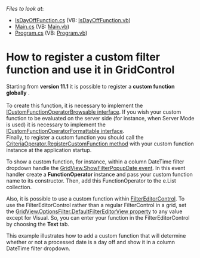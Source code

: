<!-- default file list -->
*Files to look at*:

* [IsDayOffFunction.cs](./CS/WindowsApplication3/IsDayOffFunction.cs) (VB: [IsDayOffFunction.vb](./VB/WindowsApplication3/IsDayOffFunction.vb))
* [Main.cs](./CS/WindowsApplication3/Main.cs) (VB: [Main.vb](./VB/WindowsApplication3/Main.vb))
* [Program.cs](./CS/WindowsApplication3/Program.cs) (VB: [Program.vb](./VB/WindowsApplication3/Program.vb))
<!-- default file list end -->
# How to register a custom filter function and use it in GridControl


<p>Starting from <strong>version 11.1</strong> it is possible to register a <strong>custom function globally</strong> .<br /><br /> To create this function, it is necessary to implement the <a href="http://documentation.devexpress.com/#CoreLibraries/clsDevExpressDataFilteringICustomFunctionOperatorBrowsabletopic"><u>ICustomFunctionOperatorBrowsable interface</u></a>. If you wish your custom function to be evaluated on the server side (for instance, when Server Mode is used) it is necessary to implement the <a href="http://documentation.devexpress.com/#CoreLibraries/clsDevExpressDataFilteringICustomFunctionOperatorFormattabletopic"><u>ICustomFunctionOperatorFormattable interface</u></a>. <br /> Finally, to register a custom function you should call the <a href="http://documentation.devexpress.com/#CoreLibraries/DevExpressDataFilteringCriteriaOperator_RegisterCustomFunctiontopic"><u>CriteriaOperator.RegisterCustomFunction method</u></a> with your custom function instance at the application startup.</p>
<p>To show a custom function, for instance, within a column DateTime filter dropdown handle the <a href="http://documentation.devexpress.com/#WindowsForms/DevExpressXtraGridViewsBaseColumnView_ShowFilterPopupDatetopic"><u>GridView.ShowFilterPopupDate event</u></a>. In this event handler create a <strong>Fu</strong><strong>n</strong><strong>c</strong><strong>tionOperator </strong>instance and pass your custom function name to its constructor. Then, add this FunctionOperator to the e.List collection.</p>
<p>Also, it is possible to use a custom function within <a href="http://documentation.devexpress.com/#WindowsForms/clsDevExpressXtraFilterEditorFilterEditorControltopic"><u>FilterEditorControl</u></a>. To use the FilterEditorControl rather than a regular FilterControl in a grid, set the <a href="http://documentation.devexpress.com/#WindowsForms/DevExpressXtraGridViewsBaseColumnViewOptionsFilter_DefaultFilterEditorViewtopic"><u>GridView.OptionsFilter.DefaultFilterEditorView property</u></a> to any value except for Visual. So, you can enter your function in the FilterEditorControl by choosing the <strong>Text</strong> tab.</p>
<p>This example illustrates how to add a custom function that will determine whether or not a processed date is a day off and show it in a column DateTime filter dropdown.</p>

<br/>


